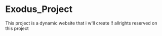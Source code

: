 # Exodus_Project
This project is a dynamic website that i w'll create !!
allrights reserved on this project
